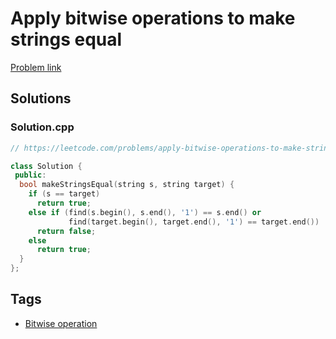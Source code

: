 # Apply bitwise operations to make strings equal

[Problem link](https://leetcode.com/problems/apply-bitwise-operations-to-make-strings-equal/)

## Solutions


### Solution.cpp
```cpp
// https://leetcode.com/problems/apply-bitwise-operations-to-make-strings-equal/

class Solution {
 public:
  bool makeStringsEqual(string s, string target) {
    if (s == target)
      return true;
    else if (find(s.begin(), s.end(), '1') == s.end() or
             find(target.begin(), target.end(), '1') == target.end())
      return false;
    else
      return true;
  }
};
```
## Tags

* [Bitwise operation](/Collections/bitwise-operation.md#bitwise-operation)
